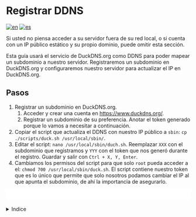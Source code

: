 # Registrar DDNS

[![en](https://img.shields.io/badge/lang-en-blue.svg)](Register%20ddns.md)
[![es](https://img.shields.io/badge/lang-es-blue.svg)](Register%20ddns.es.md)

Si usted no piensa acceder a su servidor fuera de su red local, o si cuenta con un IP público estático y su propio dominio, puede omitir esta sección.

Esta guía usará el servicio de DuckDNS.org como DDNS para poder mapear un subdominio a nuestro servidor. Registraremos un subdominio en DuckDNS.org y configuraremos nuestro servidor para actualizar el IP en DuckDNS.org.

## Pasos

1. Registrar un subdominio en DuckDNS.org.
    1. Acceder y crear una cuenta en https://www.duckdns.org/.
    2. Registrar un subdominio de su preferencia. Anotar el token generado porque lo vamos a necesitar a continuación.
2. Copiar el script que actualiza el DDNS con nuestro IP público a `sbin`: `cp ./scripts/duck.sh /usr/local/sbin/`.
3. Editar el script: `nano /usr/local/sbin/duch.sh`. Reemplazar `XXX` con el subdominio que registramos y `YYY` con el token que nos generó durante el registro. Guardar y salir con `Ctrl + X, Y, Enter`.
4. Cambiamos los permisos del script para que solo `root` pueda acceder a el: `chmod 700 /usr/local/sbin/duck.sh`. El script contiene nuestro token que es lo único que permite que solo nosotros podamos cambiar el IP al que apunta el subdominio, de ahí la importancia de asegurarlo.

[<img width="50%" src="buttons/prev-Configure shares.es.svg" alt="Configurar shares">](Configure%20shares.es.md)[<img width="50%" src="buttons/next-Install docker.es.svg" alt="Instalar Docker">](Install%20docker.es.md)

<details><summary>Indice</summary>

1. [Objetivo](Objective.es.md)
2. [Motivación](Motivation.es.md)
3. [Características](Features.es.md)
4. [Diseño y justificación](Design%20and%20justification.es.md)
5. [Prerequisitos mínimos](Minimum%20prerequisites.es.md)
6. [Guía](Guide.es.md)
    1. [Instalar Fedora Server](Install%20fedora%20server.es.md)
    2. [Configurar Secure Boot](Configure%20secure%20boot.es.md)
    3. [Instalar y configurar Zsh (Opcional)](Install%20and%20configure%20zsh%20optional.es.md)
    4. [Configurar usuarios](Configure%20users.es.md)
    5. [Instalar ZFS](Install%20zfs.es.md)
    6. [Configurar ZFS](Configure%20zfs.es.md)
    7. [Configurar red del anfitrión](Configure%20hosts%20network.es.md)
    8. [Configurar shares](Configure%20shares.es.md)
    9. [Registrar DDNS](Register%20ddns.es.md)
    10. [Instalar Docker](Install%20docker.es.md)
    11. [Crear stack de Docker](Create%20docker%20stack.es.md)
    12. [Configurar aplicaciones](Configure%20applications.es.md)
    13. [Configurar tareas programadas](Configure%20scheduled%20tasks.es.md)
    14. [Configurar tráfico externo público](Configure%20public%20external%20traffic.es.md)
    15. [Configurar tráfico externo privado](Configure%20private%20external%20traffic.es.md)
    16. [Instalar Cockpit](Install%20cockpit.es.md)
7. [Glosario](Glossary.es.md)

</details>
